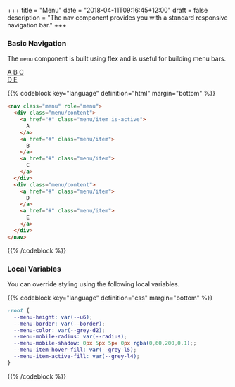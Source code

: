 +++
title = "Menu"
date = "2018-04-11T09:16:45+12:00"
draft = false
description = "The nav component provides you with a standard responsive navigation bar."
+++

### Basic Navigation

The `menu` component is built using flex and is useful for building menu bars.

<div class="fill:blue padding:2 margin-bottom:2">
  <nav class="menu" role="menu">
    <div class="menu/content">
      <a href="#" class="menu/item is-active">
        A
      </a>
      <a href="#" class="menu/item">
        B
      </a>
      <a href="#" class="menu/item">
        C
      </a>
    </div>
    <div class="menu/content">
      <a href="#" class="menu/item">
        D
      </a>
      <a href="#" class="menu/item">
        E
      </a>
    </div>
  </nav>
</div>

{{% codeblock key="language" definition="html" margin="bottom" %}}
```html
<nav class="menu" role="menu">
  <div class="menu/content">
    <a href="#" class="menu/item is-active">
      A
    </a>
    <a href="#" class="menu/item">
      B
    </a>
    <a href="#" class="menu/item">
      C
    </a>
  </div>
  <div class="menu/content">
    <a href="#" class="menu/item">
      D
    </a>
    <a href="#" class="menu/item">
      E
    </a>
  </div>
</nav>
```
{{% /codeblock %}}

### Local Variables

You can override styling using the following local variables.

{{% codeblock key="language" definition="css" margin="bottom" %}}
```css
:root {
  --menu-height: var(--u6);
  --menu-border: var(--border);
  --menu-color: var(--grey-d2);
  --menu-mobile-radius: var(--radius);
  --menu-mobile-shadow: 0px 5px 5px 0px rgba(0,60,200,0.1);;
  --menu-item-hover-fill: var(--grey-l5);
  --menu-item-active-fill: var(--grey-l4);
}
```
{{% /codeblock %}}
